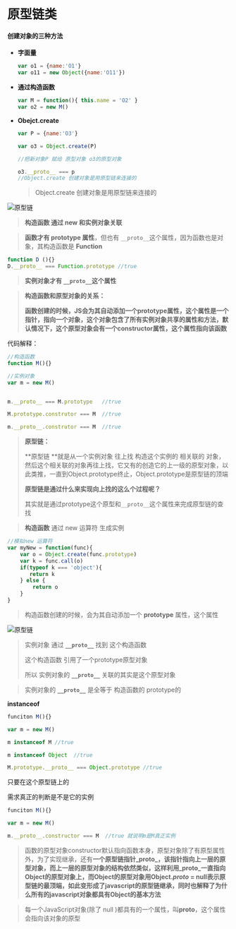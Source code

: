 # 原型链类

#### 创建对象的三种方法

+ **字面量**

  ```javascript
  var o1 = {name:'O1'}
  var o11 = new Object({name:'O11'})
  ```

+ **通过构造函数**

  ```javascript
  var M = function(){ this.name = 'O2' }
  var o2 = new M()
  ```

+ **Obejct.create**

  ```javascript
  var P = {name:'O3'} 
  
  var o3 = Object.create(P)
  
  //把新对象P 赋给 原型对象 o3的原型对象
  
  o3.__proto__ === p
  //Object.create 创建对象是用原型链来连接的
  ```

  > Object.create 创建对象是用原型链来连接的

![原型链](http://moxiaofei.com/wp-content/uploads/2019/05/QQ图片20191222222504.png)

> **构造函数 通过 new 和实例对象关联**



> **函数才有 prototype 属性**，但也有 `__proto__`这个属性，因为函数也是对象，其构造函数是 **Function**

```javascript
function D (){}
D.__proto__ === Function.prototype //true
```



> **实例对象才有 `__proto__`这个属性**

> **构造函数和原型对象的关系：**
>
> **函数创建的时候，JS会为其自动添加一个prototype属性，这个属性是一个指针，指向一个对象，这个对象包含了所有实例对象共享的属性和方法，默认情况下，这个原型对象会有一个constructor属性，这个属性指向该函数**

代码解释：

```javascript
//构造函数
function M(){}

//实例对象
var m = new M()


m.__proto__ === M.prototype   //true

M.prototype.construtor === M  //true

m.__proto__.construtor === M  //true
```

> **原型链：**
>
> **原型链 **就是从一个实例对象 往上找 构造这个实例的 相关联的 对象，然后这个相关联的对象再往上找，它又有的创造它的上一级的原型对象，以此类推，一直到Object.prototype终止，Object.prototype是原型链的顶端
>
> **原型链是通过什么来实现向上找的这么个过程呢？**
>
> 其实就是通过prototype这个原型和`__proto__`这个属性来完成原型链的查找

> **构造函数** 通过 new 运算符 生成实例

```javascript
//模拟new 运算符
var myNew = function(func){
    var o = Object.create(func.prototype)
    var k = func.call(o)
    if(typeof k === 'object'){
       return k
    } else {
        return o
    }
} 
```





> 构造函数创建的时候，会为其自动添加一个 **prototype** 属性，这个属性





![原型链](http://moxiaofei.com/wp-content/uploads/2019/05/QQ图片20191222223817.png)

> 实例对象 通过  **`__proto__`**  找到 这个构造函数
>
> 这个构造函数 引用了一个prototype原型对象
>
> 所以 实例对象的 **`__proto__`** 关联的其实是这个原型对象

> 实例对象的 **`__proto__`** 是全等于 构造函数的 prototype的

**instanceof**

```javascript
funciton M(){}

var m = new M()

m instanceof M //true

m instanceof Object  //true

M.prototype.__proto__ === Object.prototype //true
```

只要在这个原型链上的

需求真正的判断是不是它的实例

```javascript
funciton M(){}

var m = new M()

m.__proto__.constructor === M  //true 就说明m是M真正实例
```

> 函数的原型对象constructor默认指向函数本身，原型对象除了有原型属性外，为了实现继承，还有**一个原型链指针_proto_，该指针指向上一层的原型对象，而上一层的原型对象的结构依然类似，这样利用_proto_一直指向Object的原型对象上，而Object的原型对象用Object._proto_ = null表示原型链的最顶端，如此变形成了javascript的原型链继承，同时也解释了为什么所有的javascript对象都具有Object的基本方法**

> 每一个JavaScript对象(除了 null )都具有的一个属性，叫**proto**，这个属性会指向该对象的原型

